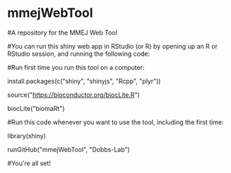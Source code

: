 # mmejWebTool

#A repository for the MMEJ Web Tool

#You can run this shiny web app in RStudio (or R) by opening up an R or RStudio session, and running the following code:


#Run first time you run this tool on a computer:

install.packages(c("shiny", "shinyjs", "Rcpp", "plyr"))

source("https://bioconductor.org/biocLite.R")

biocLite("biomaRt")



#Run this code whenever you want to use the tool, including the first time:

library(shiny)

runGitHub("mmejWebTool", "Dobbs-Lab")


#You're all set!
